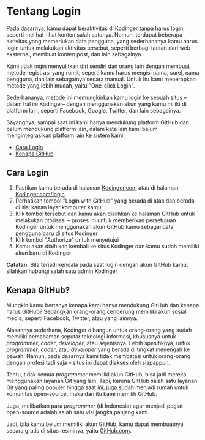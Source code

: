 # Tentang Login

Pada dasarnya, kamu dapat beraktivitas di Kodinger tanpa harus login, seperti melihat-lihat konten salah satunya. Namun, terdapat beberapa aktivitas yang memerlukan data pengguna, yang sederhananya kamu harus login untuk melakukan aktivitas tersebut, seperti berbagi tautan dari web eksternal, membuat konten post, dan lain sebagainya.

Kami tidak ingin menyulitkan diri sendiri dan orang lain dengan membuat metode registrasi yang rumit, seperti kamu harus mengisi nama, surel, nama pengguna, dan lain sebagainya secara manual. Untuk itu kami menerapkan metode yang lebih mudah, yaitu "One-click Login".

Sederhananya, metode ini memungkinkan kamu login ke sebuah situs –dalam hal ini Kodinger– dengan menggunakan akun yang kamu miliki di platform lain, seperti Facebook, Google, Twitter, dan lain sebagainya.

Sayangnya, sampai saat ini kami hanya mendukung platform GitHub dan belum mendukung platform lain, dalam kata lain kami belum mengintegrasikan platform lain ke sistem kami.

- [Cara Login](#how-to-login)
- [Kenapa GitHub](#why-github)

<a name="how-to-login"></a>
## Cara Login
1. Pastikan kamu berada di halaman [Kodinger.com](https://kodinger.com) atau di halaman [Kodinger.com/login](https://kodinger.com/login)
2. Perhatikan tombol "Login with GitHub" yang berada di atas dan berada di sisi kanan layar komputer kamu
3. Klik tombol tersebut dan kamu akan dialihkan ke halaman GitHub untuk melakukan otorisasi – proses ini untuk memberikan persetujuan Kodinger untuk menggunakan akun GitHub kamu sebagai data pengguna baru di situs Kodinger
4. Klik tombol "Authorize" untuk menyetujui
5. Kamu akan dialhikan kembali ke situs Kodinger dan kamu sudah memiliki akun baru di Kodinger

**Catatan:** Bila terjadi kendala pada saat login dengan akun GitHub kamu, silahkan hubungi salah satu admin Kodinger

<a name="why-github"></a>
## Kenapa GitHub?
Mungkin kamu bertanya kenapa kami hanya mendukung GitHub dan kenapa harus GitHub? Sedangkan orang-orang cenderung memiliki akun sosial media, seperti Facebook, Twitter, atau yang lainnya.

Alasannya sederhana, Kodinger dibangun untuk orang-orang yang sudah memiliki pemahaman seputar teknologi informasi, khususnya untuk *programmer*, *coder*, *developer*, atau sejenisnya. Lebih spesifiknya, untuk *programmer*, *coder*, atau *developer* yang berada di tingkat menengah ke bawah. Namun, pada dasarnya kami tidak membatasi untuk orang-orang dengan profesi tadi saja – situs ini dapat diakses oleh siapappun.

Tentu, tidak semua *programmer* memiliki akun GitHub, bisa jadi mereka menggunakan layanan Git yang lain. Tapi, karena GitHub salah satu layanan Git yang paling populer hingga saat ini, juga sudah menjadi rumah untuk komunitas open-source, maka dari itu kami memilih GitHub.

Juga, melibatkan para *programmer* (di Indonesia) agar menjadi pegiat open-source adalah salah satu visi jangka panjang kami.

Jadi, bila kamu belum memiliki akun GitHub, kamu dapat membuatnya secara gratis di situs resminya, yaitu [GitHub.com](https://github.com).